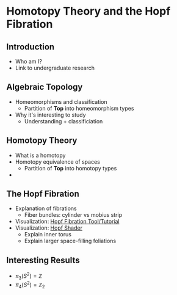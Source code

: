 # Homotopy Theory and the Hopf Fibration

## Introduction
- Who am I?
- Link to undergraduate research


## Algebraic Topology
- Homeomorphisms and classification
	- Partition of $\mathbf{Top}$ into homeomorphism types
- Why it's interesting to study
	- Understanding + classificiation
## Homotopy Theory
- What is a homotopy
- Homotopy equivalence of spaces
	- Partition of $\mathbf{Top}$ into homotopy types
-

## The Hopf Fibration
- Explanation of fibrations
	- Fiber bundles: cylinder vs mobius strip
- Visualization: [Hopf Fibration Tool/Tutorial](http://philogb.github.io/page/hopf/)
- Visualization: [Hopf Shader](https://www.shadertoy.com/view/MstfDs)
	- Explain inner torus
	- Explain larger space-filling foliations

## Interesting Results
- $\pi_3(S^2) = \mathbb{Z}$
- $\pi_4(S^2) = \mathbb{Z}_2$

